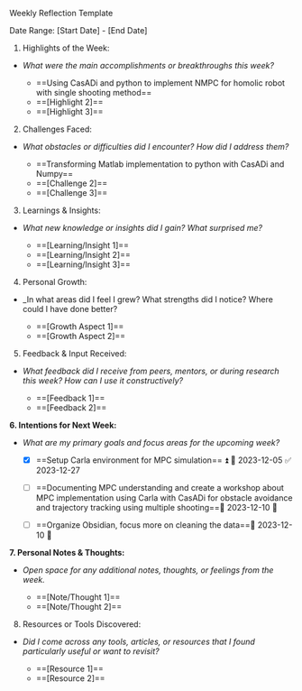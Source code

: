 Weekly Reflection Template

Date Range: [Start Date] - [End Date]

  

1. Highlights of the Week:

- _What were the main accomplishments or breakthroughs this week?_
    
    - ==Using CasADi and python to implement NMPC for homolic robot with single shooting method==
    - ==[Highlight 2]==
    - ==[Highlight 3]==
  

2. Challenges Faced:

- _What obstacles or difficulties did I encounter? How did I address them?_
    
    - ==Transforming Matlab implementation to python with CasADi and Numpy==
    - ==[Challenge 2]==
    - ==[Challenge 3]==
  

3. Learnings & Insights:

- _What new knowledge or insights did I gain? What surprised me?_
    
    - ==[Learning/Insight 1]==
    - ==[Learning/Insight 2]==
    - ==[Learning/Insight 3]==
  

4. Personal Growth:

- _In what areas did I feel I grew? What strengths did I notice? Where could I have done better?
    
    - ==[Growth Aspect 1]==
    - ==[Growth Aspect 2]==
  

5. Feedback & Input Received:

- _What feedback did I receive from peers, mentors, or during research this week? How can I use it constructively?_
    
    - ==[Feedback 1]==
    - ==[Feedback 2]==
  

**6. Intentions for Next Week:**

- _What are my primary goals and focus areas for the upcoming week?_
    
    - [x] ==Setup Carla environment for MPC simulation== ⏫ 📅 2023-12-05 ✅ 2023-12-27
    - [ ] ==Documenting MPC understanding and create a workshop about MPC implementation using Carla with CasADi for obstacle avoidance and trajectory tracking using multiple shooting==📅 2023-12-10 🔼 
    - [ ] ==Organize Obsidian, focus more on cleaning the data==📅 2023-12-10 🔽 
  

**7. Personal Notes & Thoughts:**

- _Open space for any additional notes, thoughts, or feelings from the week._
    
    - ==[Note/Thought 1]==
    - ==[Note/Thought 2]==
  

8. Resources or Tools Discovered:

- _Did I come across any tools, articles, or resources that I found particularly useful or want to revisit?_
    
    - ==[Resource 1]==
    - ==[Resource 2]==

